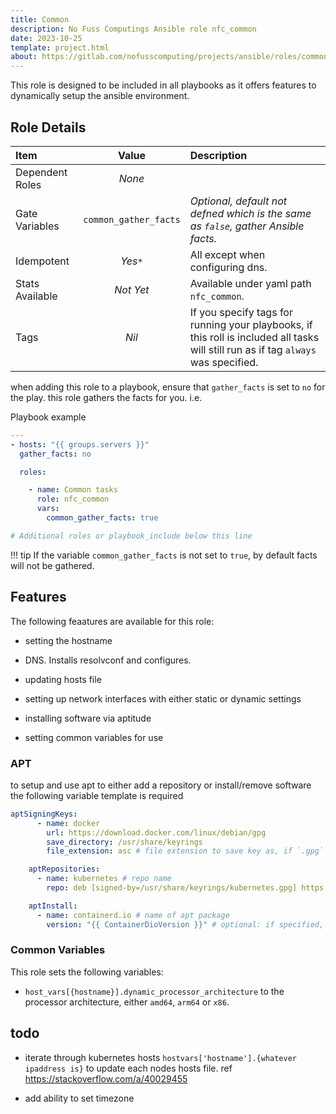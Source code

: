 ```yaml
---
title: Common
description: No Fuss Computings Ansible role nfc_common
date: 2023-10-25
template: project.html
about: https://gitlab.com/nofusscomputing/projects/ansible/roles/common
---
```


This role is designed to be included in all playbooks as it offers features to dynamically setup the ansible environment.



## Role Details

| Item| Value | Description |
|:---|:---:|:---|
| Dependent Roles | _None_ | |
| Gate Variables | `common_gather_facts`  | _Optional, default not defned which is the same as `false`, gather Ansible facts._|
| Idempotent | _Yes`*`_ | All except when configuring dns. |
| Stats Available | _Not Yet_ | Available under yaml path `nfc_common`. |
| Tags | _Nil_ | If you specify tags for running your playbooks, if this roll is included all tasks will still run as if tag `always` was specified. |




when adding this role to a playbook, ensure that `gather_facts` is set to `no` for the play. this role gathers the facts for you. i.e.

Playbook example

``` yaml
---
- hosts: "{{ groups.servers }}"
  gather_facts: no

  roles:

    - name: Common tasks
      role: nfc_common
      vars:
        common_gather_facts: true

# Additional roles or playbook_include below this line
```

!!! tip
    If the variable `common_gather_facts` is not set to `true`, by default facts will not be gathered.

## Features

The following feaatures are available for this role:

- setting the hostname

- DNS. Installs resolvconf and configures.

- updating hosts file

- setting up network interfaces with either static or dynamic settings

- installing software via aptitude

- setting common variables for use


### APT

to setup and use apt to either add a repository or install/remove software the following variable template is required

``` yaml
aptSigningKeys:
      - name: docker
        url: https://download.docker.com/linux/debian/gpg
        save_directory: /usr/share/keyrings
        file_extension: asc # file extension to save key as, if `.gpg` specify `.gpg` otherwise specify `.asc` by default

    aptRepositories:
      - name: kubernetes # repo name
        repo: deb [signed-by=/usr/share/keyrings/kubernetes.gpg] https://apt.kubernetes.io/ kubernetes-xenial main # repo file entry

    aptInstall:
      - name: containerd.io # name of apt package
        version: "{{ ContainerDioVersion }}" # optional: if specified, will install that version and lock it from auto update.

```

### Common Variables

This role sets the following variables:

- `host_vars[{hostname}].dynamic_processor_architecture` to the processor architecture, either `amd64`, `arm64` or `x86`.

## todo

- iterate through kubernetes hosts `hostvars['hostname'].{whatever ipaddress is}` to update each nodes hosts file. ref <https://stackoverflow.com/a/40029455>

- add ability to set timezone
